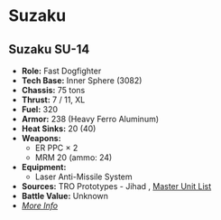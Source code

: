 # Suzaku 

## Suzaku SU-14 

- **Role:** Fast Dogfighter 
- **Tech Base:** Inner Sphere (3082) 
- **Chassis:** 75 tons 
- **Thrust:** 7 / 11, XL 
- **Fuel:** 320 
- **Armor:** 238 (Heavy Ferro Aluminum) 
- **Heat Sinks:** 20 (40) 
- **Weapons:** 
  - ER PPC × 2 
  - MRM 20 (ammo: 24) 
- **Equipment:** 
  - Laser Anti-Missile System 
- **Sources:** TRO Prototypes - Jihad , [Master Unit List](http://masterunitlist.info/Unit/Details/5167) 
- **Battle Value:** Unknown 
- [*More Info*](suzaku/suzaku_su-14.md) 

